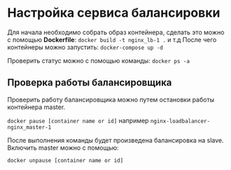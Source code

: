 # Настройка сервиса балансировки

Для начала необходимо собрать образ контейнера, сделать это можно с помощью **Dockerfile**:
```docker build -t nginx_lb-1 .``` и т.д
После чего контейнеры можно запустить:
```docker-compose up -d```

Проверить статус можно с помощью команды: ```docker ps -a```

## Проверка работы балансировщика

Проверить работу балансировщика можно путем остановки работы контейнера master.

```docker pause [container name or id]``` например ```nginx-loadbalancer-nginx_master-1```

После выполнения команды будет произведена балансировка на slave.
Включить master можно с помощью:

```docker unpause [container name or id]```
